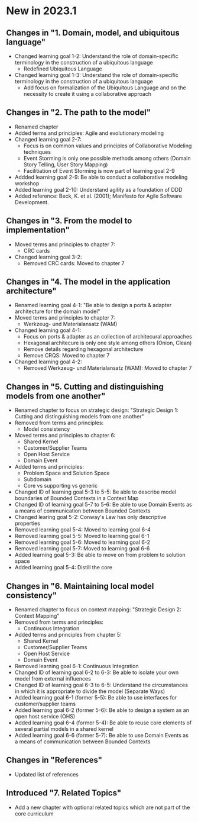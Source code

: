 # New in 2023.1

## Changes in "1. Domain, model, and ubiquitous language"
- Changed learning goal 1-2: Understand the role of domain-specific terminology in the construction of a ubiquitous language
  - Redefined Ubiquitous Language
- Changed learning goal 1-3: Understand the role of domain-specific terminology in the construction of a ubiquitous language
  - Add focus on formalization of the Ubiquitous Language and on the necessity to create it using a collaborative approach

## Changes in "2. The path to the model"
- Renamed chapter
- Added terms and principles: Agile and evolutionary modeling
- Changed learning goal 2-7:
  - Focus is on common values and principles of Collaborative Modeling techniques
  - Event Storming is only one possible methods among others (Domain Story Telling, User Story Mapping)
  - Facilitiation of Event Storming is now part of learning goal 2-9
- Addded learning goal 2-9: Be able to conduct a collaborative modeling workshop
- Added learning goal 2-10: Understand agility as a foundation of DDD
- Added reference: Beck, K. et al. (2001); Manifesto for Agile Software Development.

## Changes in "3. From the model to implementation"
- Moved terms and principles to chapter 7:
  - CRC cards
- Changed learning goal 3-2:
  - Removed CRC cards: Moved to chapter 7

## Changes in "4. The model in the application architecture"
- Renamed learning goal 4-1: "Be able to design a ports & adapter architecture for the domain model"
- Moved terms and principles to chapter 7:
  - Werkzeug- und Materialansatz (WAM)
- Changed learning goal 4-1:
  - Focus on ports & adapter as an collection of architecural approaches
  - Hexagonal architecure is only one style among others (Onion, Clean)
  - Remove details regarding hexagonal architecture
  - Remove CRQS: Moved to chapter 7
- Changed learning goal 4-2:
  - Removed Werkzeug- und Materialansatz (WAM): Moved to chapter 7

## Changes in "5. Cutting and distinguishing models from one another"
- Renamed chapter to focus on strategic design: "Strategic Design 1: Cutting and distinguishing models from one another"
- Removed from terms and principles:
  - Model consistency
- Moved terms and principles to chapter 6:
  - Shared Kernel
  - Customer/Supplier Teams
  - Open Host Service
  - Domain Event
- Added terms and principles:
  - Problem Space and Solution Space
  - Subdomain
  - Core vs supporting vs generic
- Changed ID of learning goal 5-3 to 5-5: Be able to describe model boundaries of Bounded Contexts in a Context Map
- Changed ID of learning goal 5-7 to 5-6: Be able to use Domain Events as a means of communication between Bounded Contexts
- Changed learing goal 5-2: Conway's Law has only descriptive properties
- Removed learning goal 5-4: Moved to learning goal 6-4
- Removed learning goal 5-5: Moved to learning goal 6-1
- Removed learning goal 5-6: Moved to learning goal 6-2
- Removed learning goal 5-7: Moved to learning goal 6-6
- Added learning goal 5-3: Be able to move on from problem to solution space
- Added learning goal 5-4: Distill the core

## Changes in "6. Maintaining local model consistency"
- Renamed chapter to focus on context mapping: "Strategic Design 2: Context Mapping"
- Removed from terms and principles:
  - Continuous Integration
- Added terms and principles from chapter 5:
  - Shared Kernel
  - Customer/Supplier Teams
  - Open Host Service
  - Domain Event
- Removed learning goal 6-1: Continuous Integration
- Changed ID of learning goal 6-2 to 6-3: Be able to isolate your own model from external influences
- Changed ID of learning goal 6-3 to 6-5: Understand the circumstances in which it is appropriate to divide the model (Separate Ways)
- Added learning goal 6-1 (former 5-5): Be able to use interfaces for customer/supplier teams
- Added learning goal 6-2 (former 5-6): Be able to design a system as an open host service (OHS)
- Added learning goal 6-4 (former 5-4): Be able to reuse core elements of several partial models in a shared kernel
- Added learning goal 6-6 (former 5-7): Be able to use Domain Events as a means of communication between Bounded Contexts

## Changes in "References"
- Updated list of references

## Introduced "7. Related Topics"
- Add a new chapter with optional related topics which are not part of the core curriculum
